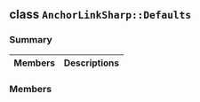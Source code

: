 ## class `AnchorLinkSharp::Defaults` 

### Summary

 Members                        | Descriptions                                
--------------------------------|---------------------------------------------

### Members

